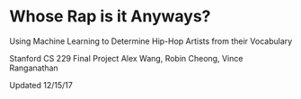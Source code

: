 # Whose Rap is it Anyways?
Using Machine Learning to Determine Hip-Hop Artists from their Vocabulary

Stanford CS 229 Final Project
Alex Wang, Robin Cheong, Vince Ranganathan

Updated 12/15/17
